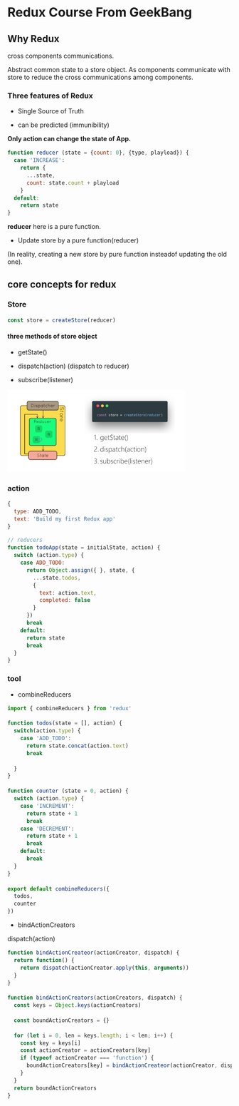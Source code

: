 # Redux Course From GeekBang

## Why Redux

cross components communications.

Abstract common state to a store object. As components communicate with store to reduce the cross communications among components.

### Three features of Redux

- Single Source of Truth

- can be predicted (immunibility)

**Only action can change the state of App.**

```javascript
function reducer (state = {count: 0}, {type, playload}) {
  case 'INCREASE':
    return {
      ...state,
      count: state.count + playload
    }
  default:
    return state
}
```

**reducer** here is a pure function.

- Update store by a pure function(reducer)

(In reality, creating a new store by pure function insteadof updating the old one).

## core concepts for redux

### Store

```javascript
const store = createStore(reducer)
```

#### three methods of store object

- getState()

- dispatch(action) (dispatch to reducer)

- subscribe(listener)

<img src="../../includes/img/01.about_store.png" alt="redux store" width="400">

### action

```javascript
{
  type: ADD_TODO,
  text: 'Build my first Redux app'
}
```

```javascript
// reducers
function todoApp(state = initialState, action) {
  switch (action.type) {
    case ADD_TODO:
      return Object.assign({ }, state, {
        ...state.todos,
        {
          text: action.text,
          completed: false
        }
      })
      break
    default:
      return state
      break
  }
}
```

### tool

- combineReducers

```javascript
import { combineReducers } from 'redux'

function todos(state = [], action) {
  switch(action.type) {
    case 'ADD_TODO':
      return state.concat(action.text)
      break

  }
}

function counter (state = 0, action) {
  switch (action.type) {
    case 'INCREMENT':
      return state + 1
      break
    case 'DECREMENT':
      return state + 1
      break
    default:
      break
  }
}

export default combineReducers({
  todos,
  counter
})
```

- bindActionCreators

dispatch(action)

```javascript
function bindActionCreateor(actionCreator, dispatch) {
  return function() {
    return dispatch(actionCreator.apply(this, arguments))
  }
}

function bindActionCreators(actionCreators, dispatch) {
  const keys = Object.keys(actionCreators)

  const boundActionCreators = {}

  for (let i = 0, len = keys.length; i < len; i++) {
    const key = keys[i]
    const actionCreator = actionCreators[key]
    if (typeof actionCreator === 'function') {
      boundActionCreators[key] = bindActionCreateor(actionCreator, dispatch)
    }
  }
  return boundActionCreators
}
```